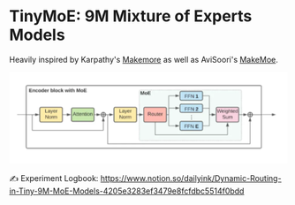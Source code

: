 # TinyMoE: 9M Mixture of Experts Models
Heavily inspired by Karpathy's [Makemore](https://github.com/karpathy/makemore) as well as AviSoori's [MakeMoe](https://github.com/AviSoori1x/makeMoE).

![](docs/concept.png)

✍️ Experiment Logbook: https://www.notion.so/dailyink/Dynamic-Routing-in-Tiny-9M-MoE-Models-4205e3283ef3479e8fcfdbc5514f0bdd
